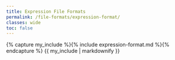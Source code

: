 ```yaml
---
title: Expression File Formats
permalink: /file-formats/expression-format/
classes: wide
toc: false
---
```

<script>
MathJax = {
  tex: {
    inlineMath: [['$', '$'], ['\\(', '\\)']]
  }
};
</script>
<script id="MathJax-script" async
  src="https://cdn.jsdelivr.net/npm/mathjax@3/es5/tex-chtml.js">
</script>

{% capture my_include %}{% include expression-format.md %}{% endcapture %}
{{ my_include | markdownify }}